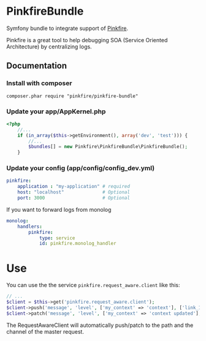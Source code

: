 # PinkfireBundle

Symfony bundle to integrate support of [Pinkfire](https://github.com/pinkfire/pinkfire).

Pinkfire is a great tool to help debugging SOA (Service Oriented Architecture) by centralizing logs.

## Documentation

### Install with composer

```
composer.phar require "pinkfire/pinkfire-bundle"
```

### Update your app/AppKernel.php

``` php
<?php
    //...
    if (in_array($this->getEnvironment(), array('dev', 'test'))) {
        //...
        $bundles[] = new Pinkfire\PinkfireBundle\PinkfireBundle();
    }
```

### Update your config (app/config/config_dev.yml)

``` yaml
pinkfire:
    application : "my-application" # required
    host: "localhost"              # Optional
    port: 3000                     # Optional
```

If you want to forward logs from monolog

``` yaml
monolog:
    handlers:
        pinkfire:
            type: service
            id: pinkfire.monolog_handler
```

# Use

You can use the the service `pinkfire.request_aware.client` like this:

```php
// ...
$client = $this->get('pinkfire.request_aware.client');
$client->push('message', 'level', ['my_context' => 'context'], ['link_1' => 'https://github.com/pinkfire/PinkfireBundle']);
$client->patch('message', 'level', ['my_context' => 'context updated'], ['link_1' => 'https://github.com/pinkfire/PinkfireBundle']);
```

The RequestAwareClient will automatically push/patch to the path and the channel of the master request.
